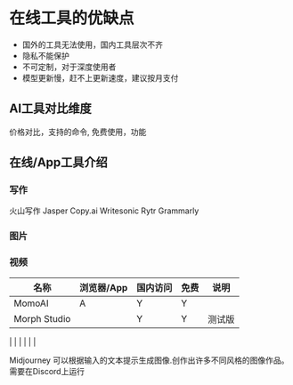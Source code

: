 # 在线工具的优缺点

* 国外的工具无法使用，国内工具层次不齐
* 隐私不能保护
* 不可定制，对于深度使用者
* 模型更新慢，赶不上更新速度，建议按月支付

## AI工具对比维度

价格对比，支持的命令, 免费使用，功能

## 在线/App工具介绍

### 写作
火山写作
Jasper
Copy.ai
Writesonic
Rytr
Grammarly

### 图片


### 视频
|名称|浏览器/App|国内访问|免费|说明|
|----|----|----|----|----|
|MomoAI|A|Y|Y||
|Morph Studio| | Y | Y | 测试版 |


|  |  |  |  |  |

Midjourney 
可以根据输入的文本提示生成图像.创作出许多不同风格的图像作品。需要在Discord上运行



